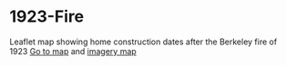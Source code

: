 # 1923-Fire
Leaflet map showing home construction dates after the Berkeley fire of 1923
[Go to map]("https://arf-berkeley.github.io/1923-Fire/map") and [imagery map]("https://arf-berkeley.github.io/1923-Fire/map2")
